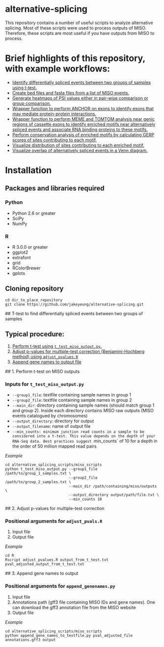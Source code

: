 alternative-splicing
====================

This repository contains a number of useful scripts to analyze alternative splicing. Most of these scripts were used to process outputs of MISO. Therefore, these scripts are most useful if you have outputs from MISO to process.

# Brief highlights of this repository, with example workflows:
* [Identify differentially spliced events between two groups of samples using t-test.](#ttest)
* [Create bed files and fasta files from a list of MISO events.](#bedfasta)
* [Generate heatmaps of PSI values either in pair-wise comparison or group comparison.](#heatmaps)
* [Wrapper function to perform ANCHOR on exons to identify exons that may mediate protein-protein interactions.](#anchor)
* [Wrapper function to perform MEME and TOMTOM analysis near genic regions of cassette exons to identify enriched motifs near alternatively spliced events and associate RNA binding proteins to these motifs.](#motifs)
* [Perform conservation analysis of enriched motifs by calculating GERP scores of sites contributing to each motif.](#gerp)
* [Visualize distribution of sites contributing to each enriched motif.](#motifdistribution)
* [Visualize overlap of alternatively spliced events in a Venn diagram.](#venndiagram)

# Installation

## Packages and libraries required

### Python
* Python 2.6 or greater
* SciPy
* NumPy
### R
* R 3.0.0 or greater
* ggplot2
* extrafont
* grid
* RColorBrewer
* gplots

## Cloning repository
```
cd dir_to_place_repository
git clone https://github.com/jakeyeung/alternative-splicing.git
```

<a name="ttest"/>
## T-test to find differentially spliced events between two groups of samples

## Typical procedure:
1. [Perform t-test using `t_test_miso_output.py`.](#t_test_miso_output)
2. [Adjust p-values for multiple-test correction (Benjamini-Hochberg method) using `adjust_pvalues.R`](adjust_pvals)
3. [Append gene names to output file](append_genenames)

<a name="t_test_miso_output">
## 1. Perform t-test on MISO outputs

### Inputs for `t_test_miso_output.py`
* `--group1_file`: textfile containing sample names in group 1
* `--group2_file`: textfile containing sample names in group 2
* `--main_dir`: directory containing sample names (should match group 1 and group 2). Inside each directory contains MISO raw outputs (MISO events catalogued by chromosomes) 
* `--output_directory`: directory for output
* `--output_filename`: name of output file
* `--min_counts: minimum junction read counts in a sample to be considered into a t-test. This value depends on the depth of your RNA-Seq data. Best practices suggest `min_counts` of 10 for a depth in the order of 50 million mapped read pairs

*Example*
```
cd alternative_splicing_scripts/miso_scripts
python t_test_miso_output.py --group1_file /path/to/group_1_samples.txt \ 
							 --group2_file /path/to/group_2_samples.txt \
							 --main_dir /path/containing/miso/outputs \
							 --output_directory output/path/file.txt \ 
							 --min_counts 10
```

<a name="adjust_pvals">
## 2. Adjust p-values for multiple-test correction

### Positional arguments for `adjust_pvals.R`
1. Input file
2. Output file

*Example*
```
cd R
Rscript adjust_pvalues.R output_from_t_test.txt pval_adjusted_output_from_t_test.txt
```

<a name="append_genenames">
## 3. Append gene names to output

### Positional arguments for `append_genenames.py` 
1. Input file
2. Annotations path (gff3 file containing MISO IDs and gene names). One can download the gff3 annotation file from the MISO website
3. Output file

*Example*
```
cd alternative_splicing_scripts/miso_scripts
python append_gene_names_to_textfile.py pval_adjusted_file annotations.gff3 output
```
